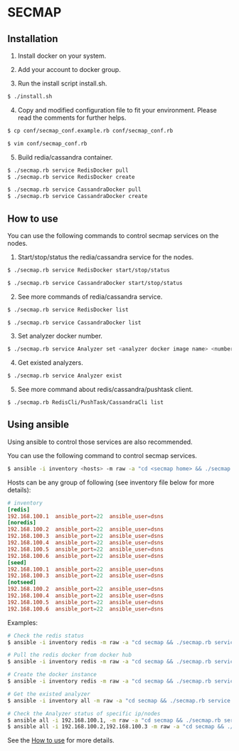 # SECMAP

## Installation

1. Install docker on your system.

2. Add your account to docker group.

3. Run the install script install.sh.

  ```bash
  $ ./install.sh
  ```

4. Copy and modified configuration file to fit your environment. Please read the comments for further helps.

  ```bash
  $ cp conf/secmap_conf.example.rb conf/secmap_conf.rb

  $ vim conf/secmap_conf.rb
  ```

5. Build redia/cassandra container.

  ```bash
  $ ./secmap.rb service RedisDocker pull
  $ ./secmap.rb service RedisDocker create

  $ ./secmap.rb service CassandraDocker pull
  $ ./secmap.rb service CassandraDocker create
  ```

## How to use

You can use the following commands to control secmap services on the nodes.

1. Start/stop/status the redia/cassandra service for the nodes.

  ```bash
  $ ./secmap.rb service RedisDocker start/stop/status

  $ ./secmap.rb service CassandraDocker start/stop/status
  ```

2. See more commands of redia/cassandra service.

  ```bash
  $ ./secmap.rb service RedisDocker list

  $ ./secmap.rb service CassandraDocker list
  ```

3. Set analyzer docker number.

  ```bash
  $ ./secmap.rb service Analyzer set <analyzer docker image name> <number>
  ```

4. Get existed analyzers.

  ```bash
  $ ./secmap.rb service Analyzer exist
  ```


5. See more command about redis/cassandra/pushtask client.

  ```bash
  $ ./secmap.rb RedisCli/PushTask/CassandraCli list  
  ```

## Using ansible

Using ansible to control those services are also recommended.

You can use the following command to control secmap services.

```bash
$ ansible -i inventory <hosts> -m raw -a "cd <secmap home> && ./secmap.rb service <service name> <action>"
```

Hosts can be any group of following (see inventory file below for more details):

```conf
# inventory
[redis]
192.168.100.1  ansible_port=22  ansible_user=dsns
[noredis]
192.168.100.2  ansible_port=22  ansible_user=dsns
192.168.100.3  ansible_port=22  ansible_user=dsns
192.168.100.4  ansible_port=22  ansible_user=dsns
192.168.100.5  ansible_port=22  ansible_user=dsns
192.168.100.6  ansible_port=22  ansible_user=dsns
[seed]
192.168.100.1  ansible_port=22  ansible_user=dsns
192.168.100.3  ansible_port=22  ansible_user=dsns
[notseed]
192.168.100.2  ansible_port=22  ansible_user=dsns
192.168.100.4  ansible_port=22  ansible_user=dsns
192.168.100.5  ansible_port=22  ansible_user=dsns
192.168.100.6  ansible_port=22  ansible_user=dsns
```

Examples:

```bash
# Check the redis status
$ ansible -i inventory redis -m raw -a "cd secmap && ./secmap.rb service RedisDocker status"

# Pull the redis docker from docker hub
$ ansible -i inventory redis -m raw -a "cd secmap && ./secmap.rb service RedisDocker pull"

# Create the docker instance
$ ansible -i inventory redis -m raw -a "cd secmap && ./secmap.rb service RedisDocker create"

# Get the existed analyzer
$ ansible -i inventory all -m raw -a "cd secmap && ./secmap.rb service Analyzer exist"

# Check the Analyzer status of specific ip/nodes
$ ansible all -i 192.168.100.1, -m raw -a "cd secmap && ./secmap.rb service Analyzer exist"
$ ansible all -i 192.168.100.2,192.168.100.3 -m raw -a "cd secmap && ./secmap.rb service Analyzer exist"
```

See the [How to use](#how-to-use) for more details.
